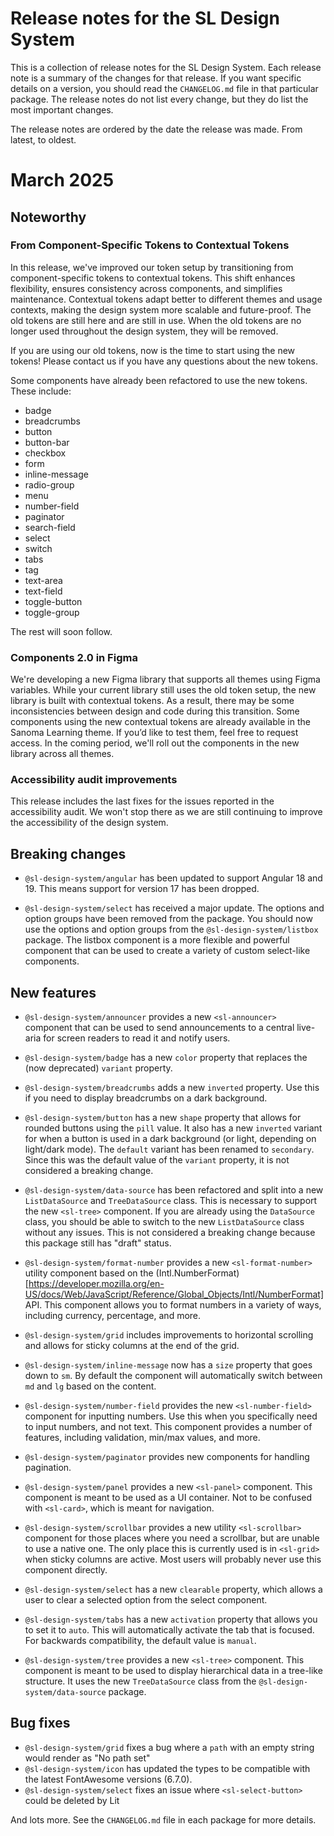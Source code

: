 # Release notes for the SL Design System

This is a collection of release notes for the SL Design System. Each release note is a summary of the changes for that release. If you want specific details on a version, you should read the `CHANGELOG.md` file in that particular package. The release notes do not list every change, but they do list the most important changes.

The release notes are ordered by the date the release was made. From latest, to oldest.

# March 2025

## Noteworthy

### From Component-Specific Tokens to Contextual Tokens

In this release, we've improved our token setup by transitioning from component-specific tokens to contextual tokens. This shift enhances flexibility, ensures consistency across components, and simplifies maintenance. Contextual tokens adapt better to different themes and usage contexts, making the design system more scalable and future-proof. The old tokens are still here and are still in use. When the old tokens are no longer used throughout the design system, they will be removed.

If you are using our old tokens, now is the time to start using the new tokens! Please contact us if you have any questions about the new tokens.

Some components have already been refactored to use the new tokens. These include:
- badge
- breadcrumbs
- button
- button-bar
- checkbox
- form
- inline-message
- radio-group
- menu
- number-field
- paginator
- search-field
- select
- switch
- tabs
- tag
- text-area
- text-field
- toggle-button
- toggle-group

The rest will soon follow.

### Components 2.0 in Figma

We're developing a new Figma library that supports all themes using Figma variables. While your current library still uses the old token setup, the new library is built with contextual tokens. As a result, there may be some inconsistencies between design and code during this transition.
Some components using the new contextual tokens are already available in the Sanoma Learning theme. If you’d like to test them, feel free to request access. In the coming period, we'll roll out the components in the new library across all themes.

### Accessibility audit improvements

This release includes the last fixes for the issues reported in the accessibility audit. We won't stop there as we are still continuing to improve the accessibility of the design system.

## Breaking changes

- `@sl-design-system/angular` has been updated to support Angular 18 and 19. This means support for version 17 has been dropped.

- `@sl-design-system/select` has received a major update. The options and option groups have been removed from the package. You should now use the options and option groups from the `@sl-design-system/listbox` package. The listbox component is a more flexible and powerful component that can be used to create a variety of custom select-like components.

## New features

- `@sl-design-system/announcer` provides a new `<sl-announcer>` component that can be used to send announcements to a central live-aria for screen readers to read it and notify users.

- `@sl-design-system/badge` has a new `color` property that replaces the (now deprecated) `variant` property.

- `@sl-design-system/breadcrumbs` adds a new `inverted` property. Use this if you need to display breadcrumbs on a dark background.

- `@sl-design-system/button` has a new `shape` property that allows for rounded buttons using the `pill` value. It also has a new `inverted` variant for when a button is used in a dark background (or light, depending on light/dark mode). The `default` variant has been renamed to `secondary`. Since this was the default value of the `variant` property, it is not considered a breaking change.

- `@sl-design-system/data-source` has been refactored and split into a new `ListDataSource` and `TreeDataSource` class. This is necessary to support the new `<sl-tree>` component. If you are already using the `DataSource` class, you should be able to switch to the new `ListDataSource` class without any issues. This is not considered a breaking change because this package still has "draft" status.

- `@sl-design-system/format-number` provides a new `<sl-format-number>` utility component based on the (Intl.NumberFormat)[https://developer.mozilla.org/en-US/docs/Web/JavaScript/Reference/Global_Objects/Intl/NumberFormat] API. This component allows you to format numbers in a variety of ways, including currency, percentage, and more.

- `@sl-design-system/grid` includes improvements to horizontal scrolling and allows for sticky columns at the end of the grid.

- `@sl-design-system/inline-message` now has a `size` property that goes down to `sm`. By default the component will automatically switch between `md` and `lg` based on the content.

- `@sl-design-system/number-field` provides the new `<sl-number-field>` component for inputting numbers. Use this when you specifically need to input numbers, and not text. This component provides a number of features, including validation, min/max values, and more.

- `@sl-design-system/paginator` provides new components for handling pagination.

- `@sl-design-system/panel` provides a new `<sl-panel>` component. This component is meant to be used as a UI container. Not to be confused with `<sl-card>`, which is meant for navigation.

- `@sl-design-system/scrollbar` provides a new utility `<sl-scrollbar>` component for those places where you need a scrollbar, but are unable to use a native one. The only place this is currently used is in `<sl-grid>` when sticky columns are active. Most users will probably never use this component directly.

- `@sl-design-system/select` has a new `clearable` property, which allows a user to clear a selected option from the select component.

- `@sl-design-system/tabs` has a new `activation` property that allows you to set it to `auto`. This will automatically activate the tab that is focused. For backwards compatibility, the default value is `manual`.

- `@sl-design-system/tree` provides a new `<sl-tree>` component. This component is meant to be used to display hierarchical data in a tree-like structure. It uses the new `TreeDataSource` class from the `@sl-design-system/data-source` package.

## Bug fixes

- `@sl-design-system/grid` fixes a bug where a `path` with an empty string would render as "No path set"
- `@sl-design-system/icon` has updated the types to be compatible with the latest FontAwesome versions (6.7.0).
- `@sl-design-system/select` fixes an issue where `<sl-select-button>` could be deleted by Lit

And lots more. See the `CHANGELOG.md` file in each package for more details.
